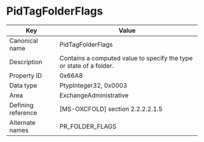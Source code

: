# PidTagFolderFlags

| Key | Value |
|---|---|
| Canonical name | PidTagFolderFlags |
| Description | Contains a computed value to specify the type or state of a folder. |
| Property ID | 0x66A8 |
| Data type | PtypInteger32, 0x0003 |
| Area | ExchangeAdministrative |
| Defining reference | [MS-OXCFOLD] section 2.2.2.2.1.5 |
| Alternate names | PR_FOLDER_FLAGS |
